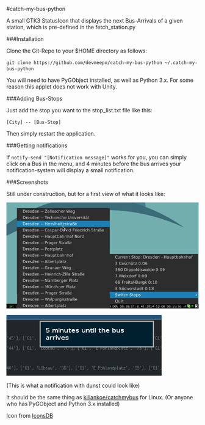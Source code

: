 #catch-my-bus-python

A small GTK3 StatusIcon that displays the next Bus-Arrivals of a given station, which is pre-defined
in the fetch_station.py


###Installation

Clone the Git-Repo to your $HOME directory as follows:

```
git clone https://github.com/devmeepo/catch-my-bus-python ~/.catch-my-bus-python
```

You will need to have PyGObject installed, as well as Python 3.x.
For some reason this applet does not work with Unity. 

###Adding Bus-Stops

Just add the stop you want to the stop_list.txt file like this:

```
[City] -- [Bus-Stop]
```

Then simply restart the application.

###Getting notifications

If ```notify-send "[Notification message]"``` works for you, you can simply click
on a Bus in the menu, and 4 minutes before the bus arrives your notification-system
will display a small notification.

###Screenshots

Still under construction, but for a first view of what it looks like:

![screenshot](./git_assets/screenshot.png)

![screenshot2](./git_assets/screenshot_notification.png)

(This is what a notification with dunst could look like)

It should be the same thing as [kiliankoe/catchmybus](https://github.com/kiliankoe/catchmybus) for Linux.
(Or anyone who has PyGObject and Python 3.x installed)


Icon from [IconsDB](http://www.iconsdb.com/white-icons/train-icon.html)
